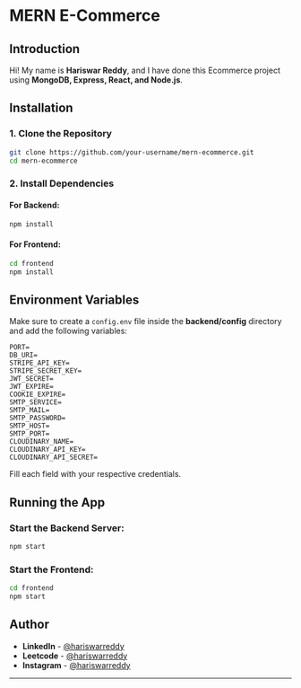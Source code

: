 # MERN E-Commerce 

## Introduction

Hi! My name is **Hariswar Reddy**, and I have done this Ecommerce project using **MongoDB, Express, React, and Node.js**.


## Installation

### 1. Clone the Repository

```bash
git clone https://github.com/your-username/mern-ecommerce.git
cd mern-ecommerce
```

### 2. Install Dependencies

#### For Backend:

```bash
npm install
```
#### For Frontend:

```bash
cd frontend
npm install
```

## Environment Variables

Make sure to create a `config.env` file inside the **backend/config** directory and add the following variables:

```
PORT=
DB_URI=
STRIPE_API_KEY=
STRIPE_SECRET_KEY=
JWT_SECRET=
JWT_EXPIRE=
COOKIE_EXPIRE=
SMTP_SERVICE=
SMTP_MAIL=
SMTP_PASSWORD=
SMTP_HOST=
SMTP_PORT=
CLOUDINARY_NAME=
CLOUDINARY_API_KEY=
CLOUDINARY_API_SECRET=
```

Fill each field with your respective credentials.

## Running the App

### Start the Backend Server:

```bash
npm start
```

### Start the Frontend:

```bash
cd frontend
npm start
```

## Author

- **LinkedIn** - [@hariswarreddy](https://www.linkedin.com/in/hari2410)
- **Leetcode** - [@hariswarreddy](https://www.leetcode.com/u/hariswarreddy)
- **Instagram** - [@hariswarreddy](https://www.instagram.com/mr_.hari._7)

---


